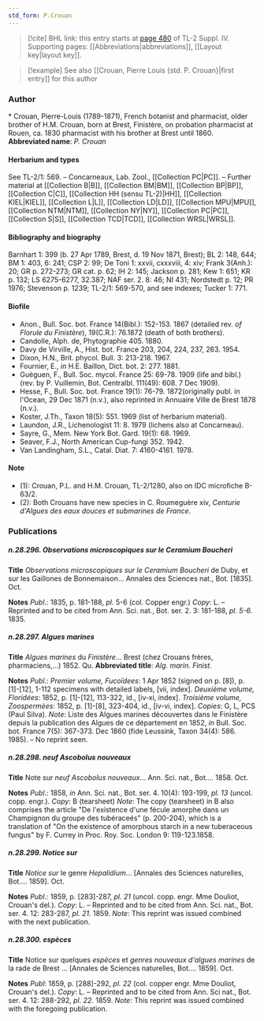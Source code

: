 ```yaml
---
std_form: P.Crouan
---
```


> [!cite] BHL link: this entry starts at [page 480](https://www.biodiversitylibrary.org/page/33266157) of TL-2 Suppl. IV.
> Supporting pages: [[Abbreviations|abbreviations]], [[Layout key|layout key]].

> [!example] See also [[Crouan, Pierre Louis {std. P. Crouan}|first entry]] for this author

### Author

\* Crouan, Pierre-Louis (1789-1871), French botanist and pharmacist, older brother of H.M. Crouan, born at Brest, Finistère, on probation pharmacist at Rouen, ca. 1830 pharmacist with his brother at Brest until 1860. 
**Abbreviated name**: *P. Crouan*

#### Herbarium and types

See TL-2/1: 569. – Concarneaux, Lab. Zool., [[Collection PC|PC]]. – Further material at [[Collection B|B]], [[Collection BM|BM]], [[Collection BP|BP]], [[Collection C|C]], [[Collection HH (sensu TL-2)|HH]], [[Collection KIEL|KIEL]], [[Collection L|L]], [[Collection LD|LD]], [[Collection MPU|MPU]], [[Collection NTM|NTM]], [[Collection NY|NY]], [[Collection PC|PC]], [[Collection S|S]], [[Collection TCD|TCD]], [[Collection WRSL|WRSL]].

#### Bibliography and biography

Barnhart 1: 399 (b. 27 Apr 1789, Brest, d. 19 Nov 1871, Brest); BL 2: 148, 644; BM 1: 403, 6: 241; CSP 2: 99; De Toni 1: xxvii, cxxxviii, 4: xiv; Frank 3(Anh.): 20; GR p. 272-273; GR cat. p. 62; IH 2: 145; Jackson p. 281; Kew 1: 651; KR p. 132; LS 6275-6277, 32.387; NAF ser. 2. 8: 46; NI 431; Nordstedt p. 12; PR 1976; Stevenson p. 1239; TL-2/1: 569-570, and see indexes; Tucker 1: 771.

#### Biofile

- Anon., Bull. Soc. bot. France 14(Bibl.): 152-153. 1867 (detailed rev. *of Florule du* *Finistère*), 19(C.R.): 76.1872 (death of both brothers).
- Candolle, Alph. de, Phytographie 405. 1880.
- Davy de Virville, A., Hist. bot. France 203, 204, 224, 237, 263. 1954.
- Dixon, H.N., Brit. phycol. Bull. 3: 213-218. 1967.
- Fournier, E., *in* H.E. Baillon, Dict. bot. 2: 277. 1881.
- Guèguen, F., Bull. Soc. mycol. France 25: 69-78. 1909 (life and bibl.) (rev. by P. Vuillemin, Bot. Centralbl. 111(49): 608. 7 Dec 1909).
- Hesse, F., Bull. Soc. bot. France 19(1): 76-79. 1872(originally publ. in l'Ocean, 29 Dec 1871 (n.v.), also reprinted in Annuaire Ville de Brest 1878 (n.v.).
- Koster, J.Th., Taxon 18(5): 551. 1969 (list of herbarium material).
- Laundon, J.R., Lichenologist 11: 8. 1979 (lichens also at Concarneau).
- Sayre, G., Mem. New York Bot. Gard. 19(1): 68. 1969.
- Seaver, F.J., North American Cup-fungi 352. 1942.
- Van Landingham, S.L., Catal. Diat. 7: 4160-4161. 1978.

#### Note

- (1): Crouan, P.L. and H.M. Crouan, TL-2/1280, also on IDC microfiche B-63/2.
- (2): Both Crouans have new species in C. Roumeguère xiv, *Centurie d'Algues des eaux* *douces et submarines de France*.

### Publications

##### n.28.296. Observations microscopiques sur le Ceramium Boucheri

**Title**
*Observations microscopiques sur le Ceramium Boucheri* de Duby, et sur les Gaillones de Bonnemaison... Annales des Sciences nat., Bot. \[1835\]. Oct.

**Notes**
*Publ*.: 1835, p. 181-188, *pl*. 5-6 (col. Copper engr.) *Copy*: L. – Reprinted and to be cited from Ann. Sci. nat., Bot. ser. 2. 3: 181-188, *pl. 5-6.* 1835.

##### n.28.297. Algues marines

**Title**
*Algues marines* du *Finistère*... Brest (chez Crouans frères, pharmaciens,...) 1852. Qu.
**Abbreviated title**: *Alg. marin. Finist.*

**Notes**
*Publ*.: *Premier volume, Fucoïdees*: 1 Apr 1852 (signed on p. \[8\]), p. \[1\]-\[12\], 1-112 specimens with detailed labels, \[vii, index\].
*Deuxième volume, Floridées*: 1852, p. \[1\]-\[12\], 113-322, id., \[iv-xi, index\].
*Troisième volume, Zoospermèes*: 1852, p. \[1\]-\[8\], 323-404, id., \[iv-vi, index\].
*Copies*: G, L, PCS (Paul Silva).
*Note*: Liste des Algues marines dècouvertes dans le Finistère depuis la publication des Algues de ce département en 1852, *in* Bull. Soc. bot. France 7(5): 367-373. Dec 1860 (fide Leussink, Taxon 34(4): 586. 1985). – No reprint seen.

##### n.28.298. neuf Ascobolus nouveaux

**Title**
Note sur *neuf Ascobolus nouveaux*... Ann. Sci. nat., Bot.... 1858. Oct.

**Notes**
*Publ*.: 1858, *in* Ann. Sci. nat., Bot. ser. 4. 10(4): 193-199, *pl. 13* (uncol. copp. engr.). *Copy*: B (tearsheet)
*Note*: The copy (tearsheet) in B also comprises the article "De l'existence d'une fécule amorphe dans un Champignon du groupe des tubéraceés" (p. 200-204), which is a translation of "On the existence of amorphous starch in a new tuberaceous fungus" by F. Currey in Proc. Roy. Soc. London 9: 119-123.1858.

##### n.28.299. Notice sur

**Title**
*Notice sur* le genre *Hepalidium*... \[Annales des Sciences naturelles, Bot.... 1859\]. Oct.

**Notes**
*Publ*.: 1859, p. \[283\]-287, *pl. 21* (uncol. copp. engr. Mme Douliot, Crouan's del.). *Copy*: L. – Reprinted and to be cited from Ann. Sci. nat., Bot. ser. 4. 12: 283-287, *pl. 21.* 1859.
*Note*: This reprint was issued combined with the next publication.

##### n.28.300. espèces

**Title**
Notice sur quelques *espèces* et *genres nouveaux d'algues marines* de la rade de Brest ... \[Annales de Sciences naturelles, Bot.... 1859\]. Oct.

**Notes**
*Publ*: 1859, p. \[288\]-292, *pl. 22* (col. copper engr. Mme Douliot, Crouan's del.). *Copy*: L. – Reprinted and to be cited from Ann. Sci nat., Bot. ser. 4. 12: 288-292, *pl. 22.* 1859.
*Note*: This reprint was issued combined with the foregoing publication.

